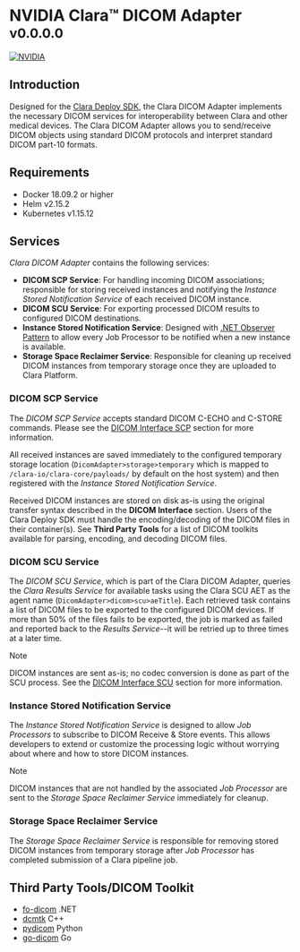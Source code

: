 # NVIDIA Clara™ DICOM Adapter <small>v0.0.0.0</small>

[![NVIDIA](https://docs.nvidia.com/clara/images/clara_deploy_image.png)](https://github.com/NVIDIA/clara-dicom-adapter/)

## Introduction

Designed for the [Clara Deploy SDK](https://docs.nvidia.com/clara/), the Clara DICOM Adapter implements the
necessary DICOM services for interoperability between Clara and other medical
devices. The Clara DICOM Adapter allows you to send/receive DICOM objects
using standard DICOM protocols and interpret standard DICOM part-10 formats.

## Requirements

* Docker 18.09.2 or higher
* Helm v2.15.2
* Kubernetes v1.15.12


## Services

*Clara DICOM Adapter* contains the following services:

* **DICOM SCP Service**: For handling incoming DICOM associations; responsible for storing received instances and notifying the *Instance
Stored Notification Service* of each received DICOM instance.
* **DICOM SCU Service**: For exporting processed DICOM results to configured DICOM destinations.
* **Instance Stored Notification Service**: Designed with [.NET Observer Pattern](https://docs.microsoft.com/en-us/dotnet/standard/events/observer-design-pattern) to allow every Job Processor to be notified when a new instance is available.
* **Storage Space Reclaimer Service**: Responsible for cleaning up received DICOM instances from temporary storage once they are uploaded to Clara Platform.

### DICOM SCP Service

The *DICOM SCP Service* accepts standard DICOM C-ECHO and C-STORE commands. Please see the
[DICOM Interface SCP](dicom.md#dicom-scp) section for more information.

All received instances are saved immediately to the configured temporary storage location
(`DicomAdapter>storage>temporary` which is mapped to `/clara-io/clara-core/payloads/` by default on the host system) and then registered with the *Instance Stored Notification Service*.

Received DICOM instances are stored on disk as-is using the original transfer syntax described in
the **DICOM Interface** section. Users of the Clara Deploy SDK must handle the encoding/decoding
of the DICOM files in their container(s). See **Third Party Tools** for a list of DICOM toolkits
available for parsing, encoding, and decoding DICOM files.

### DICOM SCU Service

The *DICOM SCU Service*, which is part of the Clara DICOM Adapter, queries the *Clara Results Service*
for available tasks using the Clara SCU AET as the agent name (`DicomAdapter>dicom>scu>aeTitle`). Each retrieved
task contains a list of DICOM files to be exported to the configured DICOM devices. If more than 50%
of the files fails to be exported, the job is marked as failed and reported back to the *Results
Service*--it will be retried up to three times at a later time. 

> [!Note]
> DICOM instances are sent as-is; no codec conversion is done as part of the SCU process. 
> See the [DICOM Interface SCU](dicom.md#dimse-services-scu) section for more information.

### Instance Stored Notification Service

The *Instance Stored Notification Service* is designed to allow *Job Processors* to subscribe to DICOM Receive & Store events. This allows developers to extend or customize the processing logic without worrying about
where and how to store DICOM instances.

> [!Note]
> DICOM instances that are not handled by the associated *Job Processor* 
> are sent to the *Storage Space Reclaimer Service* immediately for cleanup.


### Storage Space Reclaimer Service

The *Storage Space Reclaimer Service* is responsible for removing stored DICOM instances from temporary storage after *Job Processor* has completed submission of a Clara pipeline job.
 
## Third Party Tools/DICOM Toolkit

* [fo-dicom](https://github.com/fo-dicom/fo-dicom) .NET
* [dcmtk](https://dicom.offis.de/dcmtk.php.en) C++
* [pydicom](https://github.com/pydicom/pydicom) Python
* [go-dicom](https://github.com/gillesdemey/go-dicom) Go

